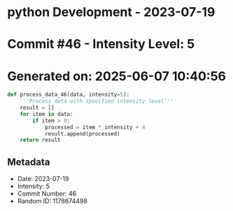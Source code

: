 ﻿# python Development - 2023-07-19
# Commit #46 - Intensity Level: 5
# Generated on: 2025-06-07 10:40:56
```python
def process_data_46(data, intensity=5):
    '''Process data with specified intensity level'''
    result = []
    for item in data:
        if item > 0:
            processed = item * intensity + 4
            result.append(processed)
    return result
```
## Metadata
- Date: 2023-07-19
- Intensity: 5
- Commit Number: 46
- Random ID: 1178674498
